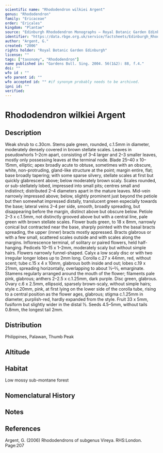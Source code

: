 ```yaml
---
scientific name: "Rhododendron wilkiei Argent"
genus: "Rhododendron"
family: "Ericaceae"
order: "Ericales"
kingdom: "Plantae"
source: "Edinburgh Rhododendron Monographs – Royal Botanic Garden Edinburgh"
identifier: "https://data.rbge.org.uk/service/factsheets/Edinburgh_Rhododendron_Monographs.xhtml"
author: "Argent, G."
created: "2006"
rights holder: "Royal Botanic Garden Edinburgh"
license: ""
tags: ["taxonomy", "Rhododendron"]
name published in: "Gardens Bull. Sing. 2004. 56(1&2): 88, f.4."
doi: ""
wfo id : ""
wfo parent id: ""
wfo accepted id: "" #if synonym probably needs to be archived.                      
ipni id: ""
verified:
---
```


                       

# Rhododendron wilkiei Argent

## Description
Weak shrub to c.30cm. Stems pale green, rounded, c.1.5mm in diameter, moderately densely covered in brown stellate scales. Leaves in pseudowhorls 1–2cm apart, consisting of 3–4 larger and 2–3 smaller leaves, mostly only possessing leaves at the terminal node. Blade 25–40 x 10–15mm, elliptic; apex broadly acute to obtuse, sometimes with an obscure, white, non-protruding, gland-like structure at the point; margin entire, flat; base broadly tapering; with some sparse silvery, stellate scales at first but quickly glabrescent above; below moderately brown scaly. Scales rounded, or sub-stellately lobed, impressed into small pits; centres small and indistinct; distributed 2–4 diameters apart in the mature leaves. Mid-vein narrowly impressed above; below, slightly prominent just beyond the petiole but then somewhat impressed distally, translucent green especially towards the base; lateral veins 2–4 per side, smooth, broadly spreading, but disappearing before the margin, distinct above but obscure below. Petiole 2–3 x c.1.5mm, not distinctly grooved above but with a central line, pale green with brown stellate scales. Flower buds green, to 18 x 8mm, narrowly conical but contracted near the base, sharply pointed with the basal bracts spreading, the upper (inner) bracts mostly appressed. Bracts glabrous or with a few small, scattered scales outside and with scales along the margins. Inflor­escence terminal, of solitary or paired flowers, held half-hanging. Pedicels 10–15 x 1–2mm, moderately scaly but without simple hairs. Flowers narrowly funnel-shaped. Calyx a low scaly disc or with two irregular longer lobes up to 2mm long. Corolla c.27 x 44mm, red, without scent; tube c.15 x 4 x 10mm, glabrous both inside and out; lobes c.19 x 21mm, spreading horizontally, overlapping to about ½–2⁄3, emarginate. Stamens regularly arranged around the mouth of the flower; filaments pale pink, glabrous; anthers 2–2.5 x c.1.25mm, dark purple. Disc green, glabrous. Ovary c.6 x 2.5mm, ellipsoid, sparsely brown-scaly, without simple hairs; style c.20mm, pink, at first lying on the lower side of the corolla tube, rising to a central pos­ition as the flower ages, glabrous; stigma c.1.25mm in diameter, purplish-red, hardly expanded from the style. Fruit 33 x 5mm, fusiform but slightly wider in the distal ½. Seeds 4.5–5mm, without tails 0.8mm, the longest tail 2mm.

## Distribution
Philippines, Palawan, Thumb Peak

## Altitude


## Habitat
Low mossy sub-montane forest

## Nomenclatural History

                       
## Notes


## References

Argent, G. (2006) Rhododendrons of subgenus Vireya. RHS:London. Page:207
